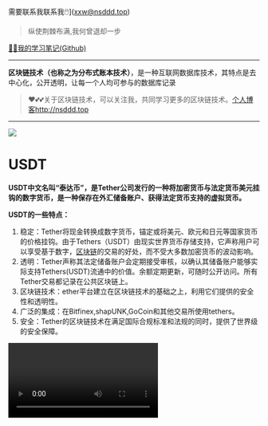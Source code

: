  需要联系我联系我🖱️](xxw@nsddd.top)

>   纵使荆棘布满,我何曾退却一步

[😶‍🌫️我的学习笔记(Github)](https://github.com/3293172751/golang-rearn)

---

**区块链技术（也称之为分布式账本技术）**，是一种互联网数据库技术，其特点是去中心化，公开透明，让每一个人均可参与的数据库记录

>   ❤️💕💕关于区块链技术，可以关注我，共同学习更多的区块链技术。[个人博客http://nsddd.top](http://nsddd.top)

---

<a href = "https://etherscan.io/ "><img src = "https://s2.loli.net/2022/03/20/gTiDdUAxtHGJ4f8.png"></a>

# USDT

**USDT中文名叫“泰达币”，是Tether公司发行的一种将加密货币与法定货币美元挂钩的数字货币，是一种保存在外汇储备账户、获得法定货币支持的虚拟货币。**

**USDT的一些特点：**

1. 稳定：Tether将现金转换成数字货币，锚定或将美元、欧元和日元等国家货币的价格挂钩。由于Tethers（USDT）由现实世界货币存储支持，它声称用户可以享受基于数字，[区块链](https://www.zhihu.com/search?q=区块链&search_source=Entity&hybrid_search_source=Entity&hybrid_search_extra={"sourceType"%3A"answer"%2C"sourceId"%3A1907119577})的交易的好处，而不受大多数加密货币的波动影响。
2. 透明：Tether声称其法定储备账户会定期接受审核，以确认其储备账户能够实际支持Tethers(USDT)流通中的价值。余额定期更新，可随时公开访问。所有Tether交易都记录在公共区块链上。
3. 区块链技术：ether平台建立在区块链技术的基础之上，利用它们提供的安全性和透明性。
4. 广泛的集成：在Bitfinex,shapUNK,GoCoin和其他交易所使用tethers。
5. 安全：Tether的区块链技术在满足国际合规标准和法规的同时，提供了世界级的安全保障。

<video src="C:\Users\smile\Downloads\Tether_Explained_final01.mp4"></video>